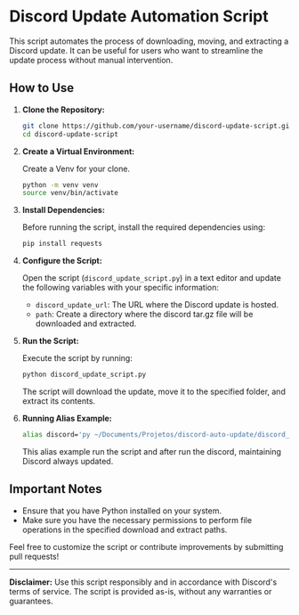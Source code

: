 # Discord Update Automation Script

This script automates the process of downloading, moving, and extracting a Discord update. It can be useful for users who want to streamline the update process without manual intervention.

## How to Use

1. **Clone the Repository:**

    ```bash
    git clone https://github.com/your-username/discord-update-script.git
    cd discord-update-script
    ```

2. **Create a Virtual Environment:**

    Create a Venv for your clone.

    ```bash
    python -m venv venv
    source venv/bin/activate
    ```

3. **Install Dependencies:**

    Before running the script, install the required dependencies using:

    ```bash
    pip install requests
    ```

4. **Configure the Script:**

    Open the script (`discord_update_script.py`) in a text editor and update the following variables with your specific information:

    - `discord_update_url`: The URL where the Discord update is hosted.
    - `path`: Create a directory where the discord tar.gz file will be downloaded and extracted.

5. **Run the Script:**

    Execute the script by running:

    ```bash
    python discord_update_script.py
    ```

    The script will download the update, move it to the specified folder, and extract its contents.

6. **Running Alias Example:**
    ```bash
   alias discord='py ~/Documents/Projetos/discord-auto-update/discord_update_script.py; ~/Documents/discord/Discord/Discord'
   ```
   This alias example run the script and after run the discord, maintaining Discord always updated.

## Important Notes

- Ensure that you have Python installed on your system.
- Make sure you have the necessary permissions to perform file operations in the specified download and extract paths.

Feel free to customize the script or contribute improvements by submitting pull requests!

---

**Disclaimer:** Use this script responsibly and in accordance with Discord's terms of service. The script is provided as-is, without any warranties or guarantees.
